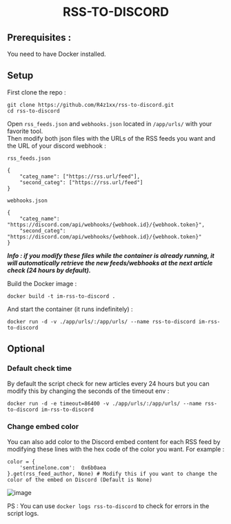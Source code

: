 # <p align="center">RSS-TO-DISCORD</p>

## Prerequisites :
You need to have Docker installed.

## Setup
First clone the repo :
```
git clone https://github.com/R4z1xx/rss-to-discord.git
cd rss-to-discord
```
Open `rss_feeds.json` and `webhooks.json` located in `/app/urls/` with your favorite tool. <br>
Then modify both json files with the URLs of the RSS feeds you want and the URL of your discord webhook :  
```
rss_feeds.json

{
    "categ_name": ["https://rss.url/feed"],
    "second_categ": ["https://rss.url/feed"]
}
```
```
webhooks.json

{
    "categ_name": "https://discord.com/api/webhooks/{webhook.id}/{webhook.token}",
    "second_categ": "https://discord.com/api/webhooks/{webhook.id}/{webhook.token}"
}
```
***Info : if you modify these files while the container is already running, it will automatically retrieve the new feeds/webhooks at the next article check (24 hours by default).***

Build the Docker image :
```
docker build -t im-rss-to-discord .
```
And start the container (it runs indefinitely) : 
```
docker run -d -v ./app/urls/:/app/urls/ --name rss-to-discord im-rss-to-discord
```

## Optional
### Default check time
By default the script check for new articles every 24 hours but you can modify this by changing the seconds of the timeout env : 
```
docker run -d -e timeout=86400 -v ./app/urls/:/app/urls/ --name rss-to-discord im-rss-to-discord
```

### Change embed color
You can also add color to the Discord embed content for each RSS feed by modifying these lines with the hex code of the color you want. For example : 
```
color = {
    'sentinelone.com':  0x6b0aea
}.get(rss_feed_author, None) # Modify this if you want to change the color of the embed on Discord (Default is None)
```
![image](https://github.com/R4z1xx/rss-to-discord/assets/118757955/bf6cf8ae-f6a4-4daf-b104-bcbc8cb52f4d)

PS : You can use ```docker logs rss-to-discord``` to check for errors in the script logs.
